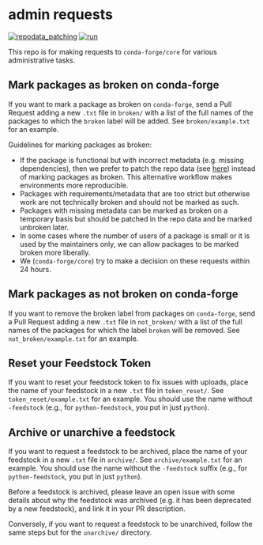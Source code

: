 # admin requests

[![repodata_patching](https://github.com/conda-forge/admin-requests/actions/workflows/repodata_patching.yml/badge.svg)](https://github.com/conda-forge/admin-requests/actions/workflows/repodata_patching.yml) [![run](https://github.com/conda-forge/admin-requests/actions/workflows/master.yml/badge.svg)](https://github.com/conda-forge/admin-requests/actions/workflows/master.yml)

This repo is for making requests to `conda-forge/core` for various administrative
tasks.


## Mark packages as broken on conda-forge

If you want to mark a package as broken on `conda-forge`, send a Pull Request
adding a new `.txt` file in `broken/` with a list of the full names of the packages
to which the `broken` label will be added. See `broken/example.txt` for an example.

Guidelines for marking packages as broken:

* If the package is functional but with incorrect metadata (e.g. missing dependencies), then
  we prefer to patch the repo data (see [here](https://github.com/conda-forge/conda-forge-repodata-patches-feedstock))
  instead of marking packages as broken. This alternative workflow makes environments more reproducible.
* Packages with requirements/metadata that are too strict but otherwise work are
  not technically broken and should not be marked as such.
* Packages with missing metadata can be marked as broken on a temporary basis
  but should be patched in the repo data and be marked unbroken later.
* In some cases where the number of users of a package is small or it is used by
  the maintainers only, we can allow packages to be marked broken more liberally.
* We (`conda-forge/core`) try to make a decision on these requests within 24 hours.


## Mark packages as not broken on conda-forge

If you want to remove the broken label from packages on `conda-forge`, send a Pull Request
adding a new `.txt` file in `not_broken/` with a list of the full names of the packages
for which the label `broken` will be removed. See `not_broken/example.txt` for an example.


## Reset your Feedstock Token

If you want to reset your feedstock token to fix issues with uploads, place the name of your feedstock in
a new `.txt` file in `token_reset/`. See `token_reset/example.txt` for an example. You should use the name
without `-feedstock` (e.g., for `python-feedstock`, you put in just `python`).


## Archive or unarchive a feedstock

If you want to request a feedstock to be archived, place the name of your feedstock in a
new `.txt` file in `archive/`. See `archive/example.txt` for an example. You 
should use the name without the `-feedstock` suffix (e.g., for `python-feedstock`, you put in just `python`).

Before a feedstock is archived, please leave an open issue with some details about
why the feedstock was archived (e.g. it has been deprecated by a new feedstock),
and link it in your PR description.

Conversely, if you want to request a feedstock to be unarchived, follow the same steps but for the `unarchive/` directory.

